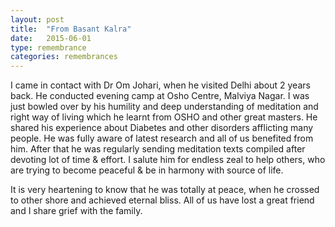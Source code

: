 ```yaml
---
layout: post
title:  "From Basant Kalra"
date:   2015-06-01
type: remembrance
categories: remembrances
---
```


 I came in contact with Dr Om Johari, when he visited Delhi about 2 years back. He conducted evening camp at Osho Centre, Malviya Nagar. I was just bowled over by his humility and deep understanding of meditation and right way of living which he learnt from OSHO and other great masters. He shared his experience about Diabetes and other disorders afflicting many people. He was fully aware of latest research and all of us benefited from him. After that he was regularly sending meditation texts compiled after devoting lot of time & effort. I salute him for endless zeal to help others, who are trying to become peaceful & be in harmony with source of life.

   It is very heartening to know that he was totally at peace, when he crossed to other shore and achieved eternal bliss.
All of us have lost a great friend and I share grief with the family.


